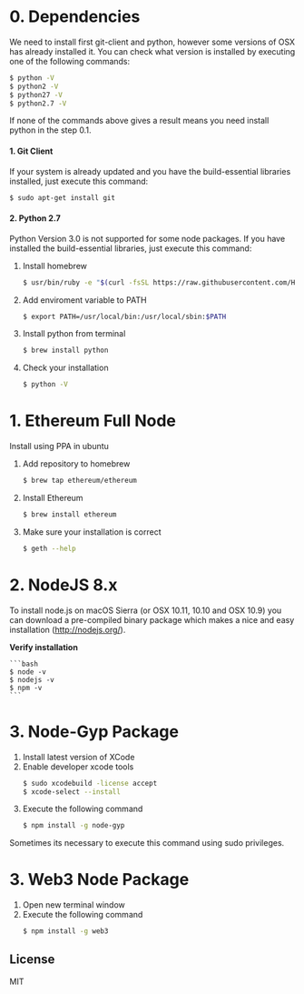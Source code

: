 # 0. Dependencies
We need to install first git-client and python, however some versions of OSX has already installed it. You can check what version is installed by executing one of the following commands:
```bash
$ python -V
$ python2 -V
$ python27 -V
$ python2.7 -V
```
If none of the commands above gives a result means you need install python in the step 0.1.

#### **1. Git Client**
If your system is already updated and you have the build-essential libraries installed, just execute this command:
```bash
$ sudo apt-get install git
``` 

#### **2. Python 2.7**
Python Version 3.0 is not supported for some node packages. If you have installed the build-essential libraries, just execute this command:

1. Install homebrew
    ```bash
    $ usr/bin/ruby -e "$(curl -fsSL https://raw.githubusercontent.com/Homebrew/install/master/install)"
    ```
2. Add enviroment variable to PATH
    ```bash
    $ export PATH=/usr/local/bin:/usr/local/sbin:$PATH
    ```
3. Install python from terminal
    ```bash 
    $ brew install python
    ```
4. Check your installation
    ```bash 
    $ python -V
    ```

# 1. Ethereum Full Node

Install using PPA in ubuntu

1. Add repository to homebrew
    ```bash
    $ brew tap ethereum/ethereum
    ```
3. Install Ethereum
    ```bash
    $ brew install ethereum
    ```
4. Make sure your installation is correct
    ```bash
    $ geth --help
    ```
# 2. NodeJS 8.x
To install node.js on macOS Sierra  (or OSX 10.11, 10.10 and OSX 10.9)  you can download a pre-compiled binary package which makes a nice and easy installation (http://nodejs.org/). 

**Verify installation**

    ```bash 
    $ node -v
    $ nodejs -v
    $ npm -v
    ```
    
# 3. Node-Gyp Package

1. Install latest version of XCode
2. Enable developer xcode tools
    ```bash
    $ sudo xcodebuild -license accept
    $ xcode-select --install
    ```
2. Execute the following command
    ```bash
    $ npm install -g node-gyp
    ```
Sometimes its necessary to execute this command using sudo privileges.
  
# 3. Web3 Node Package

1. Open new terminal window
2. Execute the following command
    ```bash
    $ npm install -g web3
    ```
License
----
MIT
